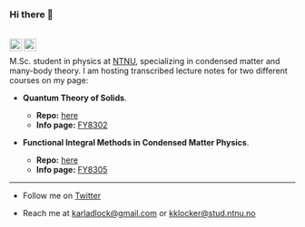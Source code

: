 ### Hi there 👋
<br />
<a href="https://twitter.com/Karlockert">
  <img align="left" alt="Karlockert" width="22px" src="https://cdn.jsdelivr.net/npm/simple-icons@v3/icons/twitter.svg" />
</a>
<a href="https://www.linkedin.com/in/karlockert">
  <img align="left" alt="LinkedIn" width="22px" src="https://cdn.jsdelivr.net/npm/simple-icons@v3/icons/linkedin.svg" />
</a>
<br />

M.Sc. student in physics at [NTNU](https://www.ntnu.edu/), specializing in condensed matter and many-body theory. 
I am hosting transcribed lecture notes for two different courses on my page:

- **Quantum Theory of Solids**.
  - **Repo:** [here](https://github.com/kklocker/kvast)
  - **Info page:** [FY8302](https://www.ntnu.edu/studies/courses/FY8302)

- **Functional Integral Methods in Condensed Matter Physics**.
  - **Repo:** [here](https://github.com/kklocker/funksjonalintegralmetoder)
  - **Info page:** [FY8305](https://www.ntnu.edu/studies/courses/FY8305)
---



 * Follow me on [Twitter](https://twitter.com/Karlockert)
 
 * Reach me at karladlock@gmail.com or kklocker@stud.ntnu.no
 



<!--
**kklocker/kklocker** is a ✨ _special_ ✨ repository because its `README.md` (this file) appears on your GitHub profile.

Here are some ideas to get you started:

- 🔭 I’m currently working on ...
- 🌱 I’m currently learning ...
- 👯 I’m looking to collaborate on ...
v
- 💬 Ask me about ...
- 📫 How to reach me: ...
- 😄 Pronouns: ...
- ⚡ Fun fact: ...
-->

